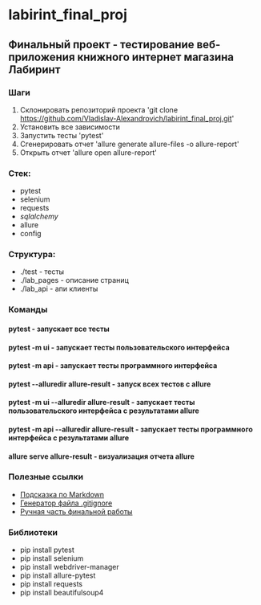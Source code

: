 # labirint_final_proj

## Финальный проект - тестирование веб-приложения книжного интернет магазина Лабиринт

### Шаги
1. Склонировать репозиторий проекта 'git clone https://github.com/Vladislav-Alexandrovich/labirint_final_proj.git'
2. Установить все зависимости
3. Запустить тесты 'pytest'
4. Сгенерировать отчет 'allure generate allure-files -o allure-report'
5. Открыть отчет 'allure open allure-report'

### Стек:
- pytest
- selenium
- requests
- _sqlalchemy_
- allure
- config

### Структура:
- ./test - тесты
- ./lab_pages - описание страниц
- ./lab_api - апи клиенты

### Команды
#### pytest - запускает все тесты
#### pytest -m ui - запускает тесты пользовательского интерфейса
#### pytest -m api - запускает тесты программного интерфейса
#### pytest --alluredir allure-result - запуск всех тестов с allure
#### pytest  -m ui --alluredir allure-result - запускает тесты пользовательского интерфейса c результатами allure
#### pytest  -m api --alluredir allure-result - запускает тесты программного интерфейса c результатами allure
#### allure serve allure-result - визуализация отчета allure

### Полезные ссылки
- [Подсказка по Markdown](https://www.markdownguide.org/basic-syntax/)
- [Генератор файла .gitignore](https://www.toptal.com/developers/gitignore)
- [Ручная часть финальной работы](https://lovenewthings.yonote.ru/share/921183b0-53d8-4ffd-9c6f-da0df6a42d45)

### Библиотеки

- pip install pytest
- pip install selenium
- pip install webdriver-manager
- pip install allure-pytest
- pip install requests
- pip install beautifulsoup4



